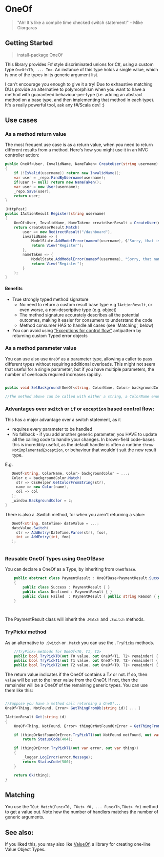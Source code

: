 # OneOf

> "Ah! It's like a compile time checked switch statement!" - Mike Giorgaras

## Getting Started

> install-package OneOf


This library provides F# style discriminated unions for C#, using a custom type `OneOf<T0, ... Tn>`. An instance of this type holds a single value, which is one of the types in its generic argument list.

I can't encourage you enough to give it a try! Due to exhaustive matching DUs provide an alternative to polymorphism when you want to have a method with guaranteed behaviour-per-type (i.e. adding an abstract method on a base type, and then implementing that method in each type). It's a really powerful tool, ask any f#/Scala dev! :)

## Use cases


### As a method return value

The most frequent use case is as a return value, when you need to return different results from a method. Here's how you might use it in an MVC controller action:

```csharp
public OneOf<User, InvalidName, NameTaken> CreateUser(string username)
{
    if (!IsValid(username)) return new InvalidName();
    var user = _repo.FindByUsername(username);
    if(user != null) return new NameTaken();
    var user = new User(username);
    _repo.Save(user);
    return user;
}

[HttpPost]
public IActionResult Register(string username)
{
    OneOf<User, InvalidName, NameTaken> createUserResult = CreateUser(username);
    return createUserResult.Match(
        user => new RedirectResult("/dashboard"),
        invalidName => { 
            ModelState.AddModelError(nameof(username), $"Sorry, that is not a valid username.");
            return View("Register");
        },
        nameTaken => {
            ModelState.AddModelError(nameof(username), "Sorry, that name is already in use.");
            return View("Register");
        }
    );            
}

```

#### Benefits

  - True strongly typed method signature
    - No need to return a custom result base type e.g `IActionResult`, or even worse, a non-descriptive type (e.g. object)   
    - The method signature accurately describes all the potential outcomes, making it easier for consumers to understand the code
    - Method consumer HAS to handle all cases (see 'Matching', below)
  - You can avoid using ["Exceptions for control flow"](http://softwareengineering.stackexchange.com/questions/189222/are-exceptions-as-control-flow-considered-a-serious-antipattern-if-so-why) antipattern by returning custom Typed error objects
  
### As a method parameter value

You can use also use `OneOf` as a parameter type, allowing a caller to pass different types without requiring additional overloads. This might not seem that useful for a single parameter, but if you have multiple parameters, the number of overloads required increases rapidly.

```csharp

public void SetBackground(OneOf<string, ColorName, Color> backgroundColor) { ... }

//The method above can be called with either a string, a ColorName enum value or a Color instance.


```


### Advantages over `switch` or `if` or `exception` based control flow:

This has a major advantage over a switch statement, as it
  - requires every parameter to be handled
  - No fallback - if you add another generic parameter, you HAVE to update all the calling code to handle your changes.
    In brown-field code-bases this is incredibly useful, as the default handler is often a runtime `throw NotImplementedException`, or behaviour that wouldn't suit the new result type.


E.g.

```csharp
   OneOf<string, ColorName, Color> backgroundColor = ...;
   Color c = backgroundColor.Match(
     str => CssHelper.GetColorFromString(str),
     name => new Color(name),
     col => col 
   );
   _window.BackgroundColor = c;
}

```
There is also a .Switch method, for when you aren't returning a value:

```csharp
   OneOf<string, DateTime> dateValue = ...;
   dateValue.Switch(
     str => AddEntry(DateTime.Parse(str), foo),
     int => AddEntry(int, foo)
   );
   


```

### Reusable OneOf Types using OneOfBase

You can declare a OneOf as a Type, by inheriting from `OneOfBase`. 

```csharp
    public abstract class PaymentResult : OneOfBase<PaymentResult.Success, PaymentResult.Declined, PaymentStatus.Failed>
    {
        public class Success : PaymentResult { }  
        public class Declined : PaymentResult { }
        public class Failed  : PaymentResult { public string Reason { get; set; } }
    }
    
    
```

The PaymentResult class will inherit the `.Match` and `.Switch` methods.


### TryPick𝑥 method

As an alternative to `.Switch` or `.Match` you can use the `.TryPick𝑥` methods.

```csharp
    //TryPick𝑥 methods for OneOf<T0, T1, T2>
    public bool TryPickT0(out T0 value, out OneOf<T1, T2> remainder) { ... } 
    public bool TryPickT1(out T1 value, out OneOf<T0, T2> remainder) { ... } 
    public bool TryPickT2(out T2 value, out OneOf<T0, T1> remainder) { ... } 
```

The return value indicates if the OneOf contains a T𝑥 or not. If so, then `value` will be set to the inner value from the OneOf. If not, then the remainder will be a OneOf of the remaining generic types. You can use them like this:

```csharp

//Suppose you have a method call returning a OneOf...
OneOf<Thing, NotFound, Error> GetThingFromDb(string id){ ... }

IActionResult Get(string id)
{
	OneOf<Thing, NotFound, Error> thingOrNotFoundOrError = GetThingFromDb(string id);

	if (thingOrNotFoundOrError.TryPickT1(out NotFound notFound, out var thingOrError))
		return StatusCode(404);

	if (thingOrError.TryPickT1(out var error, out var thing))
	{
		_logger.LogError(error.Message);
		return StatusCode(500);
	}

	return Ok(thing);
}

```

## Matching

You use the `TOut Match(Func<T0, TOut> f0, ... Func<Tn,TOut> fn)` method to get a value out. Note how the number of handlers matches the number of generic arguments.


## See also:

If you liked this, you may also like [ValueOf](https://github.com/mcintyre321/OneOf), a library for creating one-line Value Object Types.
